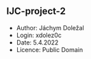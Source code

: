 ## IJC-project-2

- Author: Jáchym Doležal
- Login: xdolez0c
- Date: 5.4.2022
- Licence: Public Domain
